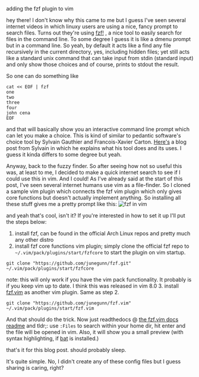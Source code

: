 adding the fzf plugin to vim

hey there! I don't know why this came to me but I guess I've seen
several internet videos in which linuxy users are using a nice, fancy
prompt to search files. Turns out they're using
[fzf!](https://github.com/junegunn/fzf/)
, a nice tool to easily search for files in the command line. To some
degree I guess it is like a dmenu prompt but in a command line. So yeah,
by default it acts like a find any file recursively in the current directory,
yes, including hidden files; yet still acts like a standard unix command
that can take input from stdin (standard input) and only show those choices
and of course, prints to stdout the result.

So one can do something like

```
cat << EOF | fzf
one
two
three
four
john cena
EOF

```

and that will basically show you an interactive command line prompt which can
let you make a choice. This is kind of similar to pedantic software's choice 
tool by 
Sylvain Gauthier and Francois-Xavier Carton.
[Here's](https://pedantic.software/syg/blog/minimalism_2_choice.html) a blog
post from Sylvain in which he explains what his tool does and its uses. I
guess it kinda differs to some degree but yeah.

Anyway, back to the fuzzy finder. So after seeing how not so useful this was,
at least to me, I decided to make a quick internet search to see if I could 
use this in vim. And I could! As I've already said at the start of this post,
I've seen several internet humans use vim as a file-finder. So I cloned a
sample vim plugin which connects the fzf vim plugin which only gives core
functions but doesn't actually implement anything. So installing all these
stuff gives me a pretty prompt like this:
![fzf in vim](http://ix.io/3GeG)

and yeah that's cool, isn't it?
If you're interested in how to set it up I'll put the steps below:
1. install fzf, can be found in the official Arch Linux repos and pretty much
any other distro
2. install fzf core functions vim plugin; simply clone the official fzf repo
to `~/.vim/pack/plugins/start/fzfcore` to start the plugin on vim startup.

```
git clone "https://github.com/junegunn/fzf.git" ~/.vim/pack/plugins/start/fzfcore
```

note: this will only work if you have the vim pack functionality. It probably
is if you keep vim up to date. I think this was released in vim 8.0
3. install [fzf.vim](https://github.com/junegunn/fzf.vim) as another vim
plugin. Same as step 2.

```
git clone "https://github.com/junegunn/fzf.vim" ~/.vim/pack/plugins/start/fzf.vim
```

And that should do the trick. Now just readthedocs @
[the fzf.vim docs readme](https://github.com/junegunn/fzf.vim#commands)
and tldr;: use `:Files` to search within your home dir, hit enter and the file
will be opened in vim. Also, it will show you a small preview (with syntax
highlighting, if [bat](https://github.com/sharkdp/bat) is installed.)

that's it for this blog post. should probably sleep.

It's quite simple. No, I didn't create any of
these config files but I guess sharing is caring, right?
